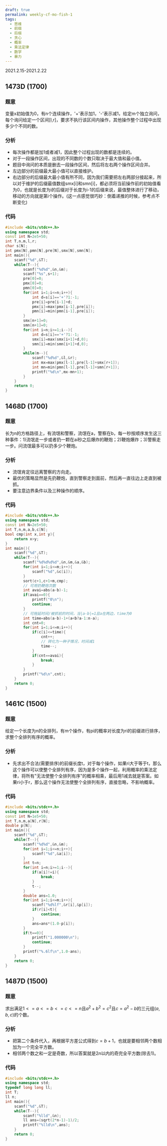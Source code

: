 ```yaml
---
draft: true
permalink: weekly-cf-mo-fish-1
tags:
  - 思维
  - 前缀
  - 后缀
  - 贪心
  - 概率
  - 乘法定律
  - 数学
  - 暴力
---
```


2021.2.15-2021.2.22

## 1473D (1700)

### 题意

变量x初始值为0，有n个连续操作，'+'表示加1，'-'表示减1，给定m个独立询问，每个询问给定一个区间[l,r]，要求不执行该区间内操作，其他操作整个过程中出现多少个不同的数。

### 分析

- 每次操作都是加1或者减1，因此整个过程出现的数都是连续的。
- 对于一段操作区间，出现的不同数的个数只取决于最大值和最小值。
- 题目中询问的本质是删去一段操作区间，然后将左右两个操作区间合并。
- 左边部分的前缀最大最小值可以直接维护。
- 右边部分的后缀最大最小值有所不同，因为我们需要把左右两部分接起来，所以对于维护的后缀最值数组smx[i]和smn[i]，都必须将当前操作前的初始值看为0，也就是长度为i的后缀对于长度为i-1的后缀来说，最值整体进行了移动，移动的方向就是第i个操作。(这一点感觉很巧妙：倒着递推的时候，参考点不断变化)

### 代码

```cpp
#include <bits/stdc++.h>
using namespace std;
const int N=2e5+50;
int T,n,m,l,r;
char s[N];
int pmx[N],pmn[N],pre[N],smx[N],smn[N];
int main(){
    scanf("%d",&T);
    while(T--){
        scanf("%d%d",&n,&m);
        scanf("%s",s+1);
        pre[0]=0;
        pmx[0]=0;
        pmn[0]=0;
        for(int i=1;i<=n;i++){
            int d=s[i]=='+'?1:-1;
            pre[i]=pre[i-1]+d;
            pmx[i]=max(pmx[i-1],pre[i]);
            pmn[i]=min(pmn[i-1],pre[i]);
        }
        smx[n+1]=0;
        smn[n+1]=0;
        for(int i=n;i>=1;i--){
            int d=s[i]=='+'?1:-1;
            smx[i]=max(smx[i+1]+d,0);
            smn[i]=min(smn[i+1]+d,0);
        }
        while(m--){
            scanf("%d%d",&l,&r);
            int mx=max(pmx[l-1],pre[l-1]+smx[r+1]);
            int mn=min(pmn[l-1],pre[l-1]+smn[r+1]);
            printf("%d\n",mx-mn+1);
        }
    }
    return 0;
}
```

## 1468D (1700)

### 题意

长为n的方格路径上，有流氓和警察，流氓在a，警察在b，每一秒按顺序发生这三种事件：1)流氓走一步或者扔一颗在ai秒之后爆炸的鞭炮；2)鞭炮爆炸；3)警察走一步。问流氓最多可以扔多少个鞭炮。

### 分析

- 流氓肯定往远离警察的方向走。
- 最优的策略显然是先扔鞭炮，直到警察走到面前，然后再一直往边上走直到被抓。
- 要注意边界条件以及三种操作的顺序。

### 代码

```cpp
#include <bits/stdc++.h>
using namespace std;
const int N=2e5+50;
int T,n,m,a,b,c[N];
bool cmp(int x,int y){
    return x>y;
}
int main(){
    scanf("%d",&T);
    while(T--){
        scanf("%d%d%d%d",&n,&m,&a,&b);
        for(int i=1;i<=m;i++){
            scanf("%d",&c[i]);
        }
        sort(c+1,c+1+m,cmp);
        // 可用扔鞭炮次数
        int avai=abs(a-b)-1;
        if(avai==0){
            printf("0\n");
            continue;
        }
        // 可拖延时间/被抓前的时间，当|a-b|=1且a在两边，time为0
        int time=abs(a-b)-1+(a<b?a-1:n-a);
        int cnt=0;
        for(int i=1;i<=m;i++){            
            if(c[i]<=time){
                cnt++;
                // 转化为一种子情况，时间减1
                time--;
            }
            if(cnt==avai){
                break;
            }
        }
        printf("%d\n",cnt);
    }
    return 0;
}
```

## 1461C (1500)

### 题意

给定一个长度为n的全排列，有m个操作，有pi的概率对长度为ri的前缀进行排序，求整个全排列有序的概率。

### 分析

- 先求出不合法(需要排序)的前缀长度t，对于每个操作，如果ri大于等于t，那么这个操作可以使整个全排列有序，因为是多个操作一起，利用概率的乘法定律，将所有"无法使整个全排列有序"的概率相乘，最后用1减去就是答案。如果ri小于r，那么这个操作无法使整个全排列有序，直接忽略，不影响概率。

### 代码

```cpp
#include <bits/stdc++.h>
using namespace std;
const int N=1e5+50;
int T,n,m,a[N],r[N];
double p[N];
int main(){
    scanf("%d",&T);
    while(T--){
        scanf("%d%d",&n,&m);
        for(int i=1;i<=n;i++){
            scanf("%d",&a[i]);
        }
        int t=n;
        for(int i=n;i>=1;i--){
            if(a[i]!=i){
                break;
            }
            t--;
        }
        double ans=1.0;
        for(int i=1;i<=m;i++){
            scanf("%d%lf",&r[i],&p[i]);
            if(r[i]<t){
                continue;
            }
            ans=ans*(1.0-p[i]);
        }
        if(t==0){
            printf("1.000000\n");
            continue;
        }
        printf("%.6lf\n",1.0-ans);
    }
    return 0;
}
```

## 1487D (1500)

### 题意

求出满足$1<=a<=b<=c<=n$且$a^2+b^2=c^2$且$c=a^2-b$的三元组$(a,b,c)$的个数。

### 分析

- 把第二个条件代入，再根据平方差公式得到$c=b+1$，也就是要相邻两个数相加为一个完全平方数。
- 相邻两个数之和一定是奇数，所以答案就是$2n$以内的奇完全平方数(除去1)。

### 代码

```cpp
#include <bits/stdc++.h>
using namespace std;
typedef long long ll;
int T;
ll n;
int main(){
    scanf("%d",&T);
    while(T--){
        scanf("%lld",&n);
        ll ans=(sqrt(2*n-1)-1)/2;
        printf("%lld\n",ans);
    }
    return 0;
}
```